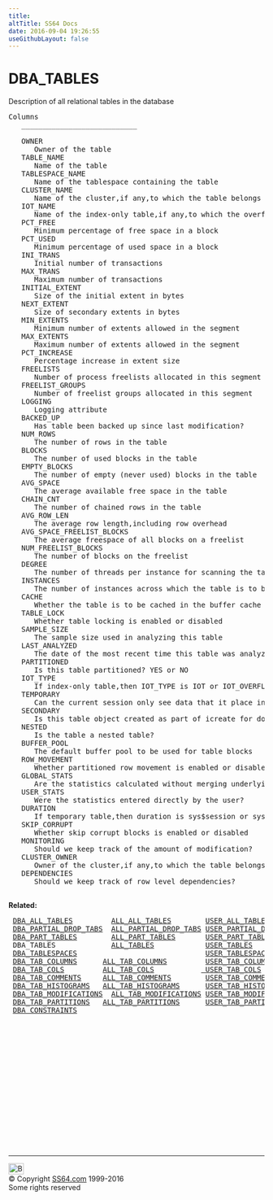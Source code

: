 ```yaml
---
title:
altTitle: SS64 Docs
date: 2016-09-04 19:26:55
useGithubLayout: false
---
```

<!-- #BeginLibraryItem "/Library/head_orad.lbi" --><!-- #EndLibraryItem --><h1>DBA_TABLES </h1><p> Description of all relational tables in the database </p> 
 
<pre>Columns
   ___________________________
 
   OWNER
      Owner of the table
   TABLE_NAME
      Name of the table
   TABLESPACE_NAME
      Name of the tablespace containing the table
   CLUSTER_NAME
      Name of the cluster,if any,to which the table belongs
   IOT_NAME
      Name of the index-only table,if any,to which the overflow or mapping table entry belongs
   PCT_FREE
      Minimum percentage of free space in a block
   PCT_USED
      Minimum percentage of used space in a block
   INI_TRANS
      Initial number of transactions
   MAX_TRANS
      Maximum number of transactions
   INITIAL_EXTENT
      Size of the initial extent in bytes
   NEXT_EXTENT
      Size of secondary extents in bytes
   MIN_EXTENTS
      Minimum number of extents allowed in the segment
   MAX_EXTENTS
      Maximum number of extents allowed in the segment
   PCT_INCREASE
      Percentage increase in extent size
   FREELISTS
      Number of process freelists allocated in this segment
   FREELIST_GROUPS
      Number of freelist groups allocated in this segment
   LOGGING
      Logging attribute
   BACKED_UP
      Has table been backed up since last modification?
   NUM_ROWS
      The number of rows in the table
   BLOCKS
      The number of used blocks in the table
   EMPTY_BLOCKS
      The number of empty (never used) blocks in the table
   AVG_SPACE
      The average available free space in the table
   CHAIN_CNT
      The number of chained rows in the table
   AVG_ROW_LEN
      The average row length,including row overhead
   AVG_SPACE_FREELIST_BLOCKS
      The average freespace of all blocks on a freelist
   NUM_FREELIST_BLOCKS
      The number of blocks on the freelist
   DEGREE
      The number of threads per instance for scanning the table
   INSTANCES
      The number of instances across which the table is to be scanned
   CACHE
      Whether the table is to be cached in the buffer cache
   TABLE_LOCK
      Whether table locking is enabled or disabled
   SAMPLE_SIZE
      The sample size used in analyzing this table
   LAST_ANALYZED
      The date of the most recent time this table was analyzed
   PARTITIONED
      Is this table partitioned? YES or NO
   IOT_TYPE
      If index-only table,then IOT_TYPE is IOT or IOT_OVERFLOW or IOT_MAPPING else NULL
   TEMPORARY
      Can the current session only see data that it place in this object itself?
   SECONDARY
      Is this table object created as part of icreate for domain indexes?
   NESTED
      Is the table a nested table?
   BUFFER_POOL
      The default buffer pool to be used for table blocks
   ROW_MOVEMENT
      Whether partitioned row movement is enabled or disabled
   GLOBAL_STATS
      Are the statistics calculated without merging underlying partitions?
   USER_STATS
      Were the statistics entered directly by the user?
   DURATION
      If temporary table,then duration is sys$session or sys$transaction else NULL
   SKIP_CORRUPT
      Whether skip corrupt blocks is enabled or disabled
   MONITORING
      Should we keep track of the amount of modification?
   CLUSTER_OWNER
      Owner of the cluster,if any,to which the table belongs
   DEPENDENCIES
      Should we keep track of row level dependencies?

</pre>
<p><b>Related:</b></p>
<pre> <a href="DBA_ALL_TABLES.html">DBA_ALL_TABLES</a>         <a href="ALL_ALL_TABLES.html">ALL_ALL_TABLES</a>        <a href="USER_ALL_TABLES.html">USER_ALL_TABLES</a>
 <a href="DBA_PARTIAL_DROP_TABS.html">DBA_PARTIAL_DROP_TABS</a>  <a href="ALL_PARTIAL_DROP_TABS.html">ALL_PARTIAL_DROP_TABS</a> <a href="USER_PARTIAL_DROP_TABS.html">USER_PARTIAL_DROP_TABS</a>
 <a href="DBA_PART_TABLES.html">DBA_PART_TABLES</a>        <a href="ALL_PART_TABLES.html">ALL_PART_TABLES</a>       <a href="USER_PART_TABLES.html">USER_PART_TABLES</a> 
 DBA_TABLES             <a href="ALL_TABLES.html">ALL_TABLES</a>            <a href="USER_TABLES.html">USER_TABLES</a>          <a href="TAB.html">TAB</a> 
 <a href="DBA_TABLESPACES.html">DBA_TABLESPACES</a>                              <a href="USER_TABLESPACES.html">USER_TABLESPACES</a> 
 <a href="DBA_TAB_COLUMNS.html">DBA_TAB_COLUMNS</a>      <a href="ALL_TAB_COLUMNS.html">ALL_TAB_COLUMNS</a>         <a href="USER_TAB_COLUMNS.html">USER_TAB_COLUMNS</a> 
 <a href="DBA_TAB_COLS.html">DBA_TAB_COLS</a>         <a href="ALL_TAB_COLS.html">ALL_TAB_COLS</a>           <a href="USER_TAB_COLS.html"> USER_TAB_COLS</a> 
 <a href="DBA_TAB_COMMENTS.html">DBA_TAB_COMMENTS</a>     <a href="ALL_TAB_COMMENTS.html">ALL_TAB_COMMENTS</a>        <a href="USER_TAB_COMMENTS.html">USER_TAB_COMMENTS</a> 
 <a href="DBA_TAB_HISTOGRAMS.html">DBA_TAB_HISTOGRAMS</a>   <a href="ALL_TAB_HISTOGRAMS.html">ALL_TAB_HISTOGRAMS</a>      <a href="USER_TAB_HISTOGRAMS.html">USER_TAB_HISTOGRAMS</a> 
 <a href="DBA_TAB_MODIFICATIONS.html">DBA_TAB_MODIFICATIONS</a>  <a href="ALL_TAB_MODIFICATIONS.html">ALL_TAB_MODIFICATIONS</a> <a href="USER_TAB_MODIFICATIONS.html">USER_TAB_MODIFICATIONS</a> 
 <a href="DBA_TAB_PARTITIONS.html">DBA_TAB_PARTITIONS</a>   <a href="ALL_TAB_PARTITIONS.html">ALL_TAB_PARTITIONS</a>      <a href="USER_TAB_PARTITIONS.html">USER_TAB_PARTITIONS</a> 
 <a href="DBA_CONSTRAINTS.html">DBA_CONSTRAINTS</a>
</pre>
<p>
<!-- #BeginLibraryItem "/Library/foot_orad.lbi" --></p><p><script async="" src="//pagead2.googlesyndication.com/pagead/js/adsbygoogle.js"></script>
<!-- oracle-footer -->
<ins class="adsbygoogle" style="display:inline-block;width:300px;height:250px" data-ad-client="ca-pub-6140977852749469" data-ad-slot="4275490898"></ins>
<script>
(adsbygoogle = window.adsbygoogle || []).push({});
</script></p>
<hr>
<div id="bl" class="footer"><a href="#"><img src="../images/top.png" width="30" height="22" alt="Back to the Top"></a></div>
<div id="br" class="footer, tagline">© Copyright <a href="http://ss64.com/">SS64.com</a> 1999-2016<br>
Some rights reserved</div>
<!-- #EndLibraryItem -->

